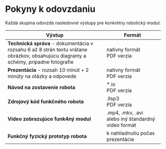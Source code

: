 # Pokyny k odovzdaniu

Každá skupina odovzdá nasledovné výstupy pre konkrétny robotický modul:


| Výstup | Formát |
|---------|---------|
| **Technická správa** - dokumentácia v rozsahu 6 až 8 strán textu vrátane <br> obrázkov, obsahujúcu diagramy a schémy, prípadne fotografie| natívny formát <br> PDF verzia|
| **Prezentácia** - rozsah 10 minút + 2 minúty na otázky a odpovede| natívny formát <br> PDF verzia|
| **Návod na zostavenie robota**| *.io <br> PDF verzia|
| **Zdrojový kód funkčného robota**| .llsp3 <br> PDF verzia|
| **Video zobrazujúce funk4ný modul**| .mp4, .mkv, .avi <br>alebo iný štandardný video formát|
| **Funkčný fyzický prototyp robota** | k nahliadnutiu počas prezentácie |
